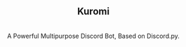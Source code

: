 <h2 align="center">Kuromi</h2>
<br/>
<div align="center">
A Powerful Multipurpose Discord Bot, Based on Discord.py.
<br/>
